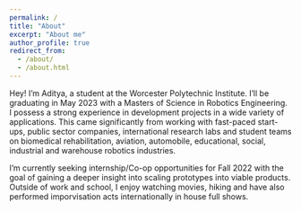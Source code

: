 ```yaml
---
permalink: /
title: "About"
excerpt: "About me"
author_profile: true
redirect_from: 
  - /about/
  - /about.html
---
```


Hey! I’m Aditya, a student at the Worcester Polytechnic Institute. I’ll be graduating in May 2023 with a Masters of Science in Robotics Engineering. I possess a strong experience in development projects in a wide variety of applications. This came significantly from working with fast-paced start-ups, public sector companies, international research labs and student teams on biomedical rehabilitation, aviation, automobile, educational, social, industrial and warehouse robotics industries.

I’m currently seeking internship/Co-op opportunities for Fall 2022 with the goal of gaining a deeper insight into scaling prototypes into viable products. Outside of work and school, I enjoy watching movies, hiking and have also performed imporvisation acts internationally in house full shows.
